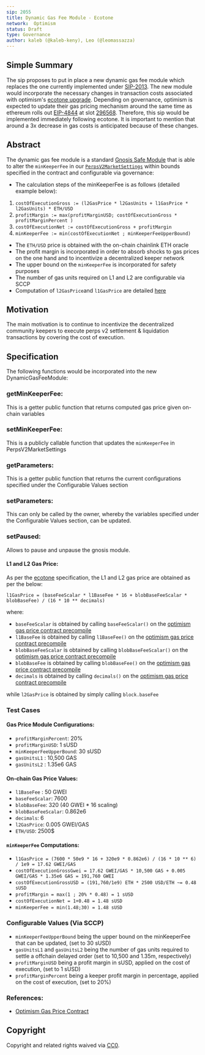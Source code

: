 ```yaml
---
sip: 2055
title: Dynamic Gas Fee Module - Ecotone
network:  Optimism
status: Draft
type: Governance
author: kaleb (@kaleb-keny), Leo (@leomassazza)
---
```


## Simple Summary

The sip proposes to put in place a new dynamic gas fee module which replaces the one currently implemented under [SIP-2013](https://sips.synthetix.io/sips/sip-2013/). The new module would incorporate the necessary changes in transaction costs associated with optimism's [ecotone upgrade](https://docs.optimism.io/stack/transactions/fees#ecotone). Depending on governance, optimism is expected to update their gas pricing mechanism around the same time as ethereum rolls out [EIP-4844](https://www.eip4844.com/) at slot [296568](https://beaconcha.in/slot/8626176). Therefore, this sip would be implemented immediately following ecotone. It is important to mention that around a 3x decrease in gas costs is anticipated because of these changes.

## Abstract

<!--A short (~200 word) description of the proposed change, the abstract should clearly describe the proposed change. This is what *will* be done if the SIP is implemented, not *why* it should be done or *how* it will be done. If the SIP proposes deploying a new contract, write, "we propose to deploy a new contract that will do x".-->

The dynamic gas fee module is a standard [Gnosis Safe Module](https://help.safe.global/en/articles/4934378-what-is-a-module) that is able to alter the `minKeeperFee` in our [`PerpsV2MarketSettings`](https://optimistic.etherscan.io/address/0x649F44CAC3276557D03223Dbf6395Af65b11c11c) within bounds specified in the contract and configurable via governance:
- The calculation steps of the minKeeperFee is as follows (detailed example below):
 1) `costOfExecutionGross := (l2GasPrice * l2GasUnits + l1GasPrice * l2GasUnits) * ETH/USD`
 2) `profitMargin := max(profitMarginUSD; costOfExecutionGross * profitMarginPercent )`
 3) `costOfExecutionNet := costOfExecutionGross + profitMargin`
 4) `minKeeperFee := min(costOfExecutionNet ; minKeeperFeeUpperBound)`
- The `ETH/USD` price is obtained with the on-chain chainlink ETH oracle
- The profit margin is incorporated in order to absorb shocks to gas prices on the one hand and to incentivize a decentralized keeper network
- The  upper bound on the `minKeeperFee` is incorporated for safety purposes
- The number of gas units required on L1 and L2 are configurable via SCCP
- Computation of `l2GasPrice`and `l1GasPrice` are detailed [here](#on-chain-gas-price-values)

## Motivation

The main motivation is to continue to incentivize the decentralized community keepers to execute perps v2 settlement & liquidation transactions by covering the cost of execution.

## Specification

The following functions would be incorporated into the new DynamicGasFeeModule:

### getMinKeeperFee:
This is a getter public function that returns computed gas price given on-chain variables

### setMinKeeperFee:
This is a publicly callable function that updates the `minKeeperFee` in PerpsV2MarketSettings

### getParameters:
This is a getter public function that returns the current configurations specified under the  Configurable Values section

### setParameters:
This can only be called by the owner, whereby the variables specified under the Configurable Values section, can be updated.

### setPaused:
Allows to pause and unpause the gnosis module.

#### L1 and L2 Gas Price:
As per the [ecotone](https://docs.optimism.io/stack/transactions/fees#ecotone) specification, the L1 and L2 gas price are obtained as per the below:

`l1GasPrice = (baseFeeScalar * l1BaseFee * 16 + blobBaseFeeScalar * blobBaseFee) / (16 * 10 ** decimals)`

where:

- `baseFeeScalar` is obtained by calling `baseFeeScalar()` on the [optimism gas price contract precompile](https://optimistic.etherscan.io/address/0x420000000000000000000000000000000000000F)
- `l1BaseFee` is obtained by calling `l1BaseFee()` on the [optimism gas price contract precompile](https://optimistic.etherscan.io/address/0x420000000000000000000000000000000000000F)
- `blobBaseFeeScalar` is obtained by calling `blobBaseFeeScalar()` on the [optimism gas price contract precompile](https://optimistic.etherscan.io/address/0x420000000000000000000000000000000000000F)
- `blobBaseFee` is obtained by calling `blobBaseFee()` on the [optimism gas price contract precompile](https://optimistic.etherscan.io/address/0x420000000000000000000000000000000000000F)
- `decimals` is obtained by calling `decimals()` on the [optimism gas price contract precompile](https://optimistic.etherscan.io/address/0x420000000000000000000000000000000000000F)

while `l2GasPrice` is obtained by simply calling `block.baseFee`

### Test Cases

#### Gas Price Module Configurations:
- `profitMarginPercent`: 20%
- `profitMarginUSD`: 1 sUSD
- `minKeeperFeeUpperBound`: 30 sUSD
- `gasUnitsL1` : 10,500 GAS
- `gasUnitsL2` : 1.35e6 GAS

#### On-chain Gas Price Values:
- `l1BaseFee` : 50 GWEI 
- `baseFeeScalar`: 7600
- `blobBaseFee`: 320 (40 GWEI * 16 scaling)
- `blobBaseFeeScalar`: 0.862e6
- `decimals`: 6
- `l2GasPrice`: 0.005 GWEI/GAS
- `ETH/USD`: 2500$

#### `minKeeperFee` Computations:
- `l1GasPrice = (7600 * 50e9 * 16 + 320e9 * 0.862e6) / (16 * 10 ** 6) / 1e9 = 17.62 GWEI/GAS`
- `costOfExecutionGrossGwei = 17.62 GWEI/GAS * 10,500 GAS + 0.005 GWEI/GAS * 1.35e6 GAS = 191,760 GWEI`
- `costOfExecutionGrossUSD = (191,760/1e9) ETH * 2500 USD/ETH ~= 0.48 sUSD`
- `profitMargin = max(1 ; 20% * 0.48) = 1 sUSD`
- `costOfExecutionNet = 1+0.48 = 1.48 sUSD`
- `minKeeperFee = min(1.48;30) = 1.48 sUSD`

### Configurable Values (Via SCCP)

- `minKeeperFeeUpperBound` being the upper bound on the minKeeperFee that can be updated, (set to 30 sUSD)
- `gasUnitsL1` and `gasUnitsL2` being the number of gas units required to settle a offchain delayed order (set to 10,500 and 1.35m, respectively)
- `profitMarginUSD` being a profit margin in sUSD, applied on the cost of execution, (set to 1 sUSD)
- `profitMarginPercent` being a keeper profit margin in percentage, applied on the cost of execution, (set to 20%)

### References:
- [Optimism Gas Price Contract](https://vscode.blockscan.com/optimism-testnet/0xb528d11cc114e026f138fe568744c6d45ce6da7a)


## Copyright

Copyright and related rights waived via [CC0](https://creativecommons.org/publicdomain/zero/1.0/).

